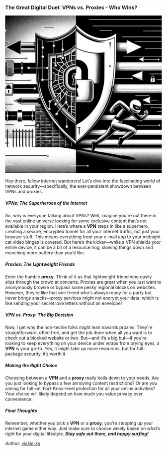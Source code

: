 ### The Great Digital Duel: VPNs vs. Proxies - Who Wins?

<img src="images/blogs/vpn-proxy.png" alt="proxy-sec" class="md-img">

Hey there, fellow internet wanderers! Let’s dive into the fascinating world of network security—specifically, the ever-persistent showdown between VPNs and proxies.

##### VPNs: The Superheroes of the Internet

So, why is everyone talking about VPNs? Well, imagine you're out there in the vast online universe looking for some exclusive content that’s not available in your region. Here’s where a **VPN** steps in like a superhero, creating a secure, encrypted tunnel for all your internet traffic, not just your browser stuff. This means everything from your e-mail app to your midnight cat video binges is covered. But here’s the kicker—while a VPN shields your entire device, it can be a bit of a resource hog, slowing things down and munching more battery than you’d like.

##### Proxies: The Lightweight Friends

Enter the humble **proxy**. Think of it as that lightweight friend who easily slips through the crowd at concerts. Proxies are great when you just want to anonymously browse or bypass some pesky regional blocks on websites. However, they’re like that one friend who's always ready for a party but never brings snacks—proxy services might not encrypt your data, which is like sending your secret love letters without an envelope!

##### VPN vs. Proxy: The Big Decision

Now, I get why the non-techie folks might lean towards proxies. They're straightforward, often free, and get the job done when all you want is to check out a blocked website or two. But—and it’s a big but—if you're looking to keep everything on your device under wraps from prying eyes, a **VPN** is your go-to. Yes, it might take up more resources, but for full-package security, it’s worth it.

##### Making the Right Choice

Choosing between a **VPN** and a **proxy** really boils down to your needs. Are you just looking to bypass a few annoying content restrictions? Or are you aiming for full-on, Fort-Knox-level protection for all your online activities? Your choice will likely depend on how much you value privacy over convenience.

##### Final Thoughts

Remember, whether you pick a **VPN** or a **proxy**, you’re stepping up your internet game either way. Just make sure to choose wisely based on what’s right for your digital lifestyle. _**Stay safe out there, and happy surfing!**_

*Author: <a href="https://github.com/vickie-ks" target="_blank">vickie-ks</a>*

